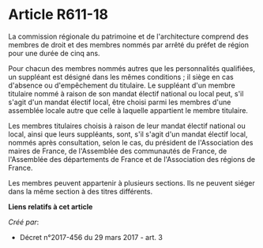 # Article R611-18

La commission régionale du patrimoine et de l'architecture comprend des membres de droit et des membres nommés par arrêté du
préfet de région pour une durée de cinq ans.

Pour chacun des membres nommés autres que les personnalités qualifiées, un suppléant est désigné dans les mêmes conditions ;
il siège en cas d'absence ou d'empêchement du titulaire. Le suppléant d'un membre titulaire nommé à raison de son mandat
électif national ou local peut, s'il s'agit d'un mandat électif local, être choisi parmi les membres d'une assemblée locale
autre que celle à laquelle appartient le membre titulaire.

Les membres titulaires choisis à raison de leur mandat électif national ou local, ainsi que leurs suppléants, sont, s'il
s'agit d'un mandat électif local, nommés après consultation, selon le cas, du président de l'Association des maires de
France, de l'Assemblée des communautés de France, de l'Assemblée des départements de France et de l'Association des régions
de France.

Les membres peuvent appartenir à plusieurs sections. Ils ne peuvent siéger dans la même section à des titres différents.

**Liens relatifs à cet article**

_Créé par_:

  - Décret n°2017-456 du 29 mars 2017 - art. 3
